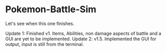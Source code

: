 # Pokemon-Battle-Sim
Let's see when this one finishes.

Update 1: Finished v1. Items, Abilities, non damage aspects of battle and a GUI are yet to be implemented.
Update 2: v1.5. Implemented the GUI for output, input is still from the terminal.